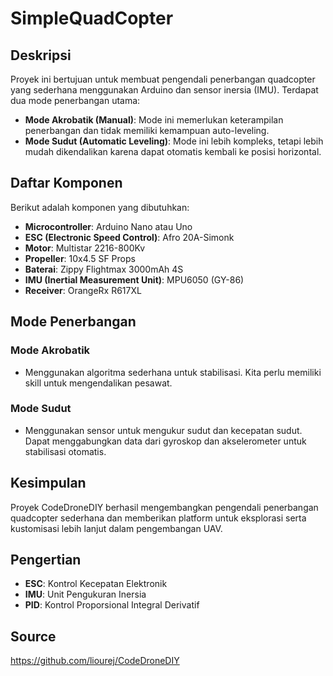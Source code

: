 # SimpleQuadCopter

## Deskripsi
Proyek ini bertujuan untuk membuat pengendali penerbangan quadcopter yang sederhana menggunakan Arduino dan sensor inersia (IMU). Terdapat dua mode penerbangan utama:
- **Mode Akrobatik (Manual)**: Mode ini memerlukan keterampilan penerbangan dan tidak memiliki kemampuan auto-leveling.
- **Mode Sudut (Automatic Leveling)**: Mode ini lebih kompleks, tetapi lebih mudah dikendalikan karena dapat otomatis kembali ke posisi horizontal.

## Daftar Komponen
Berikut adalah komponen yang dibutuhkan:
- **Microcontroller**: Arduino Nano atau Uno
- **ESC (Electronic Speed Control)**: Afro 20A-Simonk
- **Motor**: Multistar 2216-800Kv
- **Propeller**: 10x4.5 SF Props
- **Baterai**: Zippy Flightmax 3000mAh 4S
- **IMU (Inertial Measurement Unit)**: MPU6050 (GY-86)
- **Receiver**: OrangeRx R617XL


## Mode Penerbangan
### Mode Akrobatik
- Menggunakan algoritma sederhana untuk stabilisasi. Kita perlu memiliki skill untuk mengendalikan pesawat.

### Mode Sudut
- Menggunakan sensor untuk mengukur sudut dan kecepatan sudut. Dapat menggabungkan data dari gyroskop dan akselerometer untuk stabilisasi otomatis.


## Kesimpulan
Proyek CodeDroneDIY berhasil mengembangkan pengendali penerbangan quadcopter sederhana dan memberikan platform untuk eksplorasi serta kustomisasi lebih lanjut dalam pengembangan UAV.


## Pengertian
- **ESC**: Kontrol Kecepatan Elektronik
- **IMU**: Unit Pengukuran Inersia
- **PID**: Kontrol Proporsional Integral Derivatif


## Source
https://github.com/liourej/CodeDroneDIY

